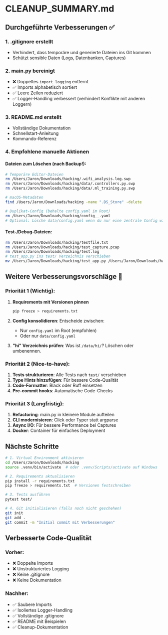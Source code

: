# CLEANUP_SUMMARY.md

## Durchgeführte Verbesserungen ✅

### 1. .gitignore erstellt
- Verhindert, dass temporäre und generierte Dateien ins Git kommen
- Schützt sensible Daten (Logs, Datenbanken, Captures)

### 2. main.py bereinigt
- ❌ Doppeltes `import logging` entfernt
- ✅ Imports alphabetisch sortiert
- ✅ Leere Zeilen reduziert
- ✅ Logger-Handling verbessert (verhindert Konflikte mit anderen Loggern)

### 3. README.md erstellt
- Vollständige Dokumentation
- Schnellstart-Anleitung
- Kommando-Referenz

### 4. Empfohlene manuelle Aktionen

#### Dateien zum Löschen (nach Backup!):
```bash
# Temporäre Editor-Dateien
rm /Users/Jaron/Downloads/hacking/.wifi_analysis.log.swp
rm /Users/Jaron/Downloads/hacking/data/.controllers.py.swp
rm /Users/Jaron/Downloads/hacking/data/.ml_training.py.swp

# macOS-Metadaten
find /Users/Jaron/Downloads/hacking -name ".DS_Store" -delete

# Duplikat-Config (behalte config.yaml im Root)
rm /Users/Jaron/Downloads/hacking/config__.yaml
# Optional: Lösche data/config.yaml wenn du nur eine zentrale Config willst
```

#### Test-/Debug-Dateien:
```bash
rm /Users/Jaron/Downloads/hacking/testfile.txt
rm /Users/Jaron/Downloads/hacking/test_capture.pcap
rm /Users/Jaron/Downloads/hacking/test.log
# test_app.py ins test/ Verzeichnis verschieben
mv /Users/Jaron/Downloads/hacking/test_app.py /Users/Jaron/Downloads/hacking/test/
```

## Weitere Verbesserungsvorschläge 🚀

### Priorität 1 (Wichtig):
1. **Requirements mit Versionen pinnen**
   ```bash
   pip freeze > requirements.txt
   ```

2. **Config konsolidieren**: Entscheide zwischen:
   - Nur `config.yaml` im Root (empfohlen)
   - Oder nur `data/config.yaml`
   
3. **"hi" Verzeichnis prüfen**: Was ist `/data/hi/`? Löschen oder umbenennen.

### Priorität 2 (Nice-to-have):
1. **Tests strukturieren**: Alle Tests nach `test/` verschieben
2. **Type Hints hinzufügen**: Für bessere Code-Qualität
3. **Code-Formatter**: Black oder Ruff einsetzen
4. **Pre-commit hooks**: Automatische Code-Checks

### Priorität 3 (Langfristig):
1. **Refactoring**: main.py in kleinere Module aufteilen
2. **CLI modernisieren**: Click oder Typer statt argparse
3. **Async I/O**: Für bessere Performance bei Captures
4. **Docker**: Container für einfaches Deployment

## Nächste Schritte

```bash
# 1. Virtual Environment aktivieren
cd /Users/Jaron/Downloads/hacking
source .venv/bin/activate  # oder .venv/Scripts/activate auf Windows

# 2. Requirements aktualisieren
pip install -r requirements.txt
pip freeze > requirements.txt  # Versionen festschreiben

# 3. Tests ausführen
pytest test/

# 4. Git initialisieren (falls noch nicht geschehen)
git init
git add .
git commit -m "Initial commit mit Verbesserungen"
```

## Verbesserte Code-Qualität

### Vorher:
- ❌ Doppelte Imports
- ❌ Unstrukturiertes Logging
- ❌ Keine .gitignore
- ❌ Keine Dokumentation

### Nachher:
- ✅ Saubere Imports
- ✅ Isoliertes Logger-Handling
- ✅ Vollständige .gitignore
- ✅ README mit Beispielen
- ✅ Cleanup-Dokumentation

